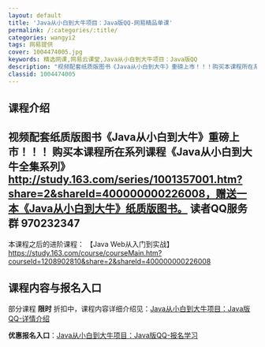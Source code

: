 ```yaml
---
layout: default
title: 'Java从小白到大牛项目：Java版QQ-网易精品单课'
permalink: /:categories/:title/
categories: wangyi2
tags: 网易提供
cover: 1004474005.jpg
keywords: 精选网课,网易云课堂,Java从小白到大牛项目：Java版QQ
description: "视频配套纸质版图书《Java从小白到大牛》重磅上市！！！购买本课程所在系列课程《Java从小白到大牛全集系列》http://study.163.com/series/1001357001.h"
classid: 1004474005
---
```


## 课程介绍

视频配套纸质版图书《Java从小白到大牛》重磅上市！！！
购买本课程所在系列课程《Java从小白到大牛全集系列》http://study.163.com/series/1001357001.htm?share=2&shareId=400000000226008，赠送一本《Java从小白到大牛》纸质版图书。
读者QQ服务群 970232347
---------------------------------
本课程之后的进阶课程：
【Java Web从入门到实战】https://study.163.com/course/courseMain.htm?courseId=1208902810&share=2&shareId=400000000226008

## 课程内容与报名入口

部分课程 **限时** 折扣中，课程内容详细介绍见：[Java从小白到大牛项目：Java版QQ-详情介绍](https://study.163.com/course/introduction/1004474005.htm?share=1&shareId=1025206652&utm_campaign=share&utm_medium=iphoneShare&utm_source=&utm_u=1025206652)

**优惠报名入口**：[Java从小白到大牛项目：Java版QQ-报名学习](https://study.163.com/course/introduction/1004474005.htm?share=1&shareId=1025206652&utm_campaign=share&utm_medium=iphoneShare&utm_source=&utm_u=1025206652)

